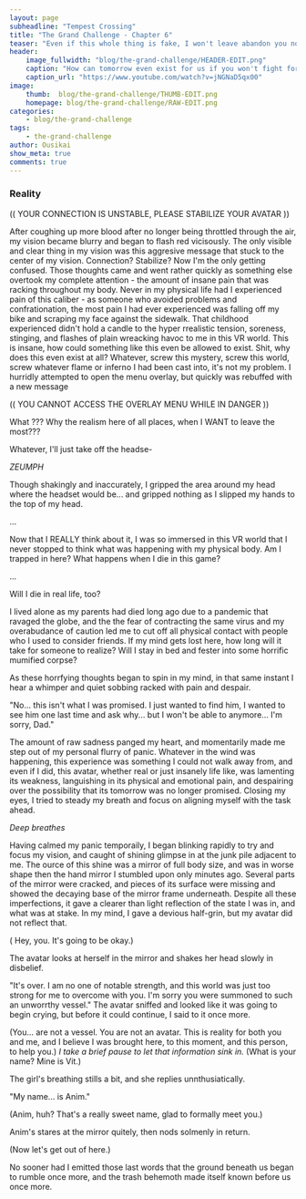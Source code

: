 ```yaml
---
layout: page
subheadline: "Tempest Crossing"
title: "The Grand Challenge - Chapter 6"
teaser: "Even if this whole thing is fake, I won't leave abandon you now."
header:
    image_fullwidth: "blog/the-grand-challenge/HEADER-EDIT.png"
    caption: "How can tomorrow even exist for us if you won't fight for yourself today?"
    caption_url: "https://www.youtube.com/watch?v=jNGNaD5qx00"
image:
    thumb:  blog/the-grand-challenge/THUMB-EDIT.png
    homepage: blog/the-grand-challenge/RAW-EDIT.png
categories:
    - blog/the-grand-challenge
tags:
    - the-grand-challenge
author: Ousikai
show_meta: true
comments: true
---
```

### Reality
(( YOUR CONNECTION IS UNSTABLE, PLEASE STABILIZE YOUR AVATAR ))

After coughing up more blood after no longer being throttled through the air, my vision became blurry and began to flash red vicisously. The only visible and clear thing in my vision was this aggresive message that stuck to the center of my vision. Connection? Stabilize? Now I'm the only getting confused. Those thoughts came and went rather quickly as something else overtook my complete attention - the amount of insane pain that was racking throughout my body. Never in my physical life had I experienced pain of this caliber - as someone who avoided problems and confrationation, the most pain I had ever experienced was falling off my bike and scraping my face against the sidewalk. That childhood experienced didn't hold a candle to the hyper rrealistic tension, soreness, stinging, and flashes of plain wreacking havoc to me in this VR world. This is insane, how could something like this even be allowed to exist. Shit, why does this even exist at all? Whatever, screw this mystery, screw this world, screw whatever flame or inferno I had been cast into, it's not my problem. I hurridly attempted to open the menu overlay, but quickly was rebuffed with a new message

(( YOU CANNOT ACCESS THE OVERLAY MENU WHILE IN DANGER ))

What ??? Why the realism here of all places, when I WANT to leave the most???  
  
Whatever, I'll just take off the headse-

*ZEUMPH*

Though shakingly and inaccurately, I gripped the area around my head where the headset would be... and gripped nothing as I slipped my hands to the top of my head. 

...

Now that I REALLY think about it, I was so immersed in this VR world that I never stopped to think what was happening with my physical body. Am I trapped in here? What happens when I die in this game?

...

Will I die in real life, too?   
  
  I lived alone as my parents had died long ago due to a pandemic that ravaged the globe, and the the fear of contracting the same virus and my overabudance of caution led me to cut off all physical contact with people who I used to consider friends. If my mind gets lost here, how long will it take for someone to realize? Will I stay in bed and fester into some horrific mumified corpse? 
  
As these horrfying thoughts began to spin in my mind, in that same instant I hear a whimper and quiet sobbing racked with pain and despair.

"No... this isn't what I was promised. I just wanted to find him, I wanted to see him one last time and ask why... but I won't be able to anymore... I'm sorry, Dad."

The amount of raw sadness panged my heart, and momentarily made me step out of my personal flurry of panic. Whatever in the wind was happening, this experience was something I could not walk away from, and even if I did, this avatar, whether real or just insanely life like, was lamenting its weakness, languishing in its physical and emotional pain, and despairing over the possibility that its tomorrow was no longer promised. Closing my eyes, I tried to steady my breath and focus on aligning myself with the task ahead. 

*Deep breathes*

Having calmed my panic temporaily, I began blinking rapidly to try and focus my vision, and caught of shining glimpse in at the junk pile adjacent to me. The ource of this shine was a mirror of full body size, and was in worse shape then the hand mirror I stumbled upon only minutes ago.  Several parts of the mirror were cracked, and pieces of its surface were missing and showed the decaying base of the mirror frame underneath. Despite all these imperfections, it gave a clearer than light reflection of the state I was in, and what was at stake. In my mind, I gave a devious half-grin, but my avatar did not reflect that.

( Hey, you. It's going to be okay.)

The avatar looks at herself in the mirror and shakes her head slowly in disbelief. 

"It's over. I am no one of notable strength, and this world was just too strong for me to overcome with you. I'm sorry you were summoned to such an unworrthy vessel." The avatar sniffed and looked like it was going to begin crying, but before it could continue, I said to it once more.

(You... are not a vessel. You are not an avatar. This is reality for both you and me, and I believe I was brought here, to this moment, and this person, to help you.)
*I take a brief pause to let that information sink in.*
(What is your name? Mine is Vit.)

The girl's breathing stills a bit, and she replies unnthusiatically.

"My name... is Anim."

(Anim, huh? That's a really sweet name, glad to formally meet you.)

Anim's stares at the mirror quitely, then nods solmenly in return.

(Now let's get out of here.)

No sooner had I emitted those last words that the ground beneath us began to rumble once more, and the trash behemoth made itself known before us once more. 